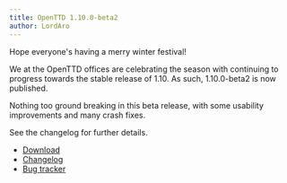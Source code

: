```yaml
---
title: OpenTTD 1.10.0-beta2
author: LordAro
---
```


Hope everyone's having a merry winter festival!

We at the OpenTTD offices are celebrating the season with continuing to progress
towards the stable release of 1.10. As such, 1.10.0-beta2 is now published.

Nothing too ground breaking in this beta release, with some usability
improvements and many crash fixes.

See the changelog for further details.

* [Download](https://www.openttd.org/downloads/openttd-releases/testing.html)
* [Changelog](https://cdn.openttd.org/openttd-releases/1.10.0-beta2/changelog.txt)
* [Bug tracker](https://github.com/OpenTTD/OpenTTD/issues)

